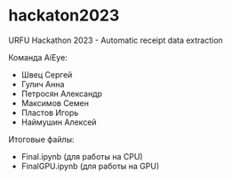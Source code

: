 # hackaton2023
URFU Hackathon 2023 - Automatic receipt data extraction

Команда AiEye:

- Швец Сергей
- Гулич Анна
- Петросян Александр
- Максимов Семен
- Пластов Игорь
- Наймушин Алексей

Итоговые файлы:

- Final.ipynb (для работы на CPU)
- FinalGPU.ipynb (для работы на GPU)
